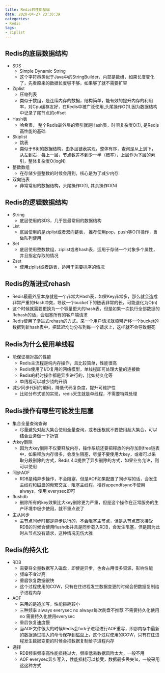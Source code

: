 ```yaml
---
title: Redis的性能基础
date: 2020-04-27 23:30:39
categories:
- Redis
tags:
- ziplist
---
```


## Redis的底层数据结构
- SDS
	- Simple Dynamic String
	- 这个字符串类似于Java中的StringBuilder，内部是数组，如果长度变化了，先看原来的数据长度够不够，如果够了就不需要扩容
- Ziplist
	- 压缩列表
	- 类似于数组，是连续内存的数据，结构简单，能有效的提升内存的利用率，对Cpu缓存友好，在Redis中被广泛使用,头尾操作O(1),因为数据结构中记录了尾节点的offset
- Hash表
	- 哈希表， 整个Redis最外层的索引就是Hash表，时间复杂度O(1), 是Redis高性能的基础
- Skiplist
	- 跳表
	- 类似于B树的数据结构，由多层链表实现，整体有序，查询是从上到下，从左到右，每上一层，节点数差不到少一半（概率），上层作为下层的索引，整体复杂度O(logN)
- 整数数组
	- 在存储少量整数的时候会用到，核心是为了减少内存
- 双向链表
	- 非常常用的数据结构，头尾操作O(1), 其余操作O(N)

## Redis的逻辑数据结构
- String
	- 底层使用的SDS，几乎是最常用的数据结构
- List
	- 底层使用的是ziplist或者双向链表， 推荐使用pop，push等O(1)操作，当做队列使用
- Set
	- 底层使用整数数组，ziplist或者hash表，适用于存储一个对象多个属性，并且指定存取的情况
- Zset
	- 使用ziplist或者跳表，适用于需要排序的情况

## Redis的渐进式rehash
- Redis最最外层本身就是一个非常大Hash表，如果Key非常多，那么就会造成非常严重的Hash冲突，导致一个bucket下的链表非常的长，可能退化为O(n)
- 这个时候就需要更换为一个容量更大的hash表，但是如果一次执行全部数据的Rehash的话，会阻塞所有的客户端请求
- Redis使用了渐进式rehash的方式。来一个用户请求就顺带迁移一个bucket的数据到新hash表中，把延迟均匀分布到每一个请求上，这样就不会导致假死

## Redis为什么使用单线程
- 能保证相对高的性能
	- Redis主流程是纯内存操作，且比较简单，性能很高
	- Redis使用了I/O复用的网络模型，单线程即可处理大量的连接数
	- Redis的耗时操作都是异步进行的，比如持久化等
	- 单线程可以减少锁的开销
- 减少同步代码的编码，降低代码复杂度，提升可维护性
	- 比如分布式锁的实现，redis天生就是单线程，不需要特殊处理

## Redis操作有哪些可能发生阻塞
-  集合全量查询查询
	- 尽量避免对超大集合使用全量查询，或者压根就不要使用超大集合，可以结合业务做一下折衷
- 大key删除
	- 因为大key删除不仅要释放内存，操作系统还要把释放的内存加到free链表中，如果释放内存很多，会发生阻塞，尽量不要使用大key，或者可以采取分段删除的方式，Redis 4.0提供了异步删除的方式，如果业务允许，则可以使用
- 同步AOF
	- RDB是纯异步操作，不会阻塞，但是AOF如果配置了同步写的话，会发生主线程和磁盘的频繁交互，阻塞主线程，推荐appendfsync不使用always，使用 everysec即可
- flushdb
	- 删除所有的key效果比大key删除更为严重，但是这个操作在正常服务的生产环境中极少使用，就不重点说了
- 主从同步
	- 主节点同步时都是异步执行的，不会阻塞主节点，但是从节点首次接受RDB的时候会使用flushdb并且是同步载入RDB，会发生阻塞，但是因为此时从节点没有请求，这种情况无伤大雅

## Redis的持久化
- RDB
  - 需要将全量数据写入磁盘，即使是异步，也会占用很多资源，影响性能
  - 频率不宜过高
  - 重启恢复数据很快
  - 这个过程使用的COW，只有在住进程发生数据变更的时候会把数据复制给子进程内存
- AOF
  - 采用的是追加写，性能损耗较小
  - 三种频率 always everysec no  always每次刷盘不推荐 不需要持久化使用no 需要持久化使用everysec
  - 重启恢复速度慢
  - 当AOF文件很大的时候Redis会fork子进程进行AOF重写，即那内存中最新的数据通过插入的命令保存到磁盘上，这个过程使用的COW，只有在住进程发生数据变更的时候会把数据复制给子进程内存
- 选择
  - RDB频率频率高性能损耗过大，频率低丢数据风险太大，一般不用
  - AOF everysec异步写入，性能损耗可以接受，数据最多丢失1s，一般采用这这种方式